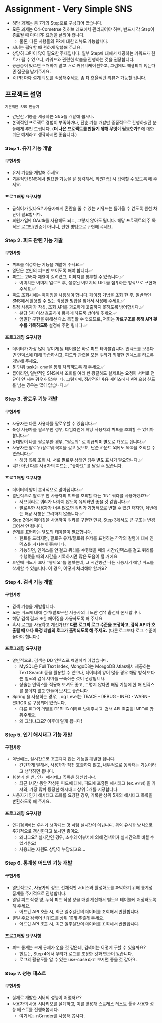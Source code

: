 # Assignment - Very Simple SNS

- 해당 과제는 총 7개의 Step으로 구성되어 있습니다.
- 모든 과제는 C4-Cometrue 깃허브 레포에서 관리되어야 하며, 반드시 각 Step이 종료될 때 마다 PR 요청을 날려야 합니다.
    - 물론, 다른 사람들의 PR에 대한 리뷰도 가능합니다.
- 서버는 필요할 때 편하게 말씀해 주세요.
- 상당히 고민이 많이 필요한 주제입니다. 일부 Step에 대해서 제공하는 키워드가 힌트가 될 수 있으니, 키워드와 관련한 학습을 진행하는 것을 권장합니다.
- 궁금증이 있으면 주저하지 말고 서로 커뮤니케이션하고, 그럼에도 해결되지 않는다면 질문을 남겨주세요.
- 각 PR 마다 설계 의도를 작성해주세요. 좀 더 효율적인 리뷰가 가능할 겁니다.

## 프로젝트 설명

`기본적인 SNS 만들기`

- 간단한 기능을 제공하는 SNS를 개발해 봅시다.
- 본격적인 프로젝트 경험이 부족하거나, 단순 기능 개발만 중점적으로 진행하셨던 분들에게 추천 드립니다. (**더 나은 프로젝트를 만들기 위해 무엇이 필요한가?** 에 대한 쉬운 예제라고 생각하시면 좋습니다.)

### Step 1. 유저 기능 개발

#### 구현사항

- 유저 기능을 개발해 주세요.
- 기본적인 SNS에서 필요한 기능을 잘 생각해서, 회원가입 시 입력할 수 있도록 해 주세요.

#### 프로그래밍 요구사항

- 금칙어가 있나요? 사용자에게 혼란을 줄 수 있는 키워드는 들어올 수 없도록 원천 차단이 필요합니다.
- 회원가입에 OAuth를 사용해도 되고, 그렇지 않아도 됩니다. 해당 프로젝트의 주 목적은 로그인/인증이 아니니, 편한 방법으로 구현해 주세요.

### Step 2. 피드 관련 기능 개발

#### 구현사항

- 피드를 작성하는 기능을 개발해 주세요.✅
- 일단은 본인의 피드만 보이도록 해야 합니다.✅
- 피드는 255자 제한이 걸려있고, 이미지를 첨부할 수 있습니다.✅
    - 이미지는 이미지 업로드 후, 생성된 이미지의 URL을 첨부하는 방식으로 구현해 주세요.✅
- 피드 조회시에는 페이징을 사용해야 합니다. 페이징 기법을 조회 한 후, 일반적인 SNS에서 활용할 수 있는 적당한 방법을 찾아서 사용해 주세요.✅
- 특정 사용자가 작성, 조회 API를 과도하게 호출하지 못하도록 방어합시다.✅
    - 분당 5회 이상 호출하지 못하게 하도록 방어해 주세요.✅
    - 엄밀한 구현을 위해선 다소 복잡할 수 있으므로, 저희는 **자료구조를 통해 API 횟수를 기록하도록** 설정해 주면 됩니다.✅

#### 프로그래밍 요구사항

- 데이터가 가장 많이 쌓이게 될 테이블은 바로 피드 테이블입니다. 인덱스를 모른다면 인덱스에 대해 학습하시고, 피드와 관련된 모든 쿼리가 최대한 인덱스를 타도록 개발해 주세요.
- 분 단위 task는 `cron`을 통해 처리하도록 해 주세요.✅
- 팁이라면, 일반적인 SNS에서 조회를 여러 번 광클해도 실제로는 요청이 서버로 전달이 안 되는 경우가 많습니다. 그렇기에, 정상적인 사용 케이스에서 API 요청 한도를 넘는 경우는 많이 없습니다.✅

### Step 3. 팔로우 기능 개발

#### 구현사항

- 사용자는 다른 사용자를 팔로우할 수 있습니다.✅
- 특정 사용자를 팔로우한 경우, 타임라인에 해당 사용자의 피드를 조회할 수 있어야 합니다.✅
- 상대방이 나를 팔로우한 경우, "팔로워" 로 취급되며 별도로 카운트 됩니다.✅
- 사용자는 팔로우/팔로워 목록을 갖고 있으며, 단순 카운트 외에도 목록을 조회할 수 있습니다.✅
    - 해당 목록 조회 시, 서로 팔로우 상태인 경우 별도 표시가 필요합니다.✅
- 내가 아닌 다른 사용자의 피드는, "좋아요" 를 남길 수 있습니다.

#### 프로그래밍 요구사항

- 데이터의 양이 본격적으로 많아집니다.✅
- 일반적으로 팔로우 한 사용자의 피드를 조회할 때는 "IN" 쿼리를 사용하겠죠?✅
    - 서브쿼리로 쿼리가 나가지 않도록 유의하면 좋을 것 같습니다.✅
    - 팔로우한 사용자가 너무 많으면 쿼리가 기형적으로 변할 수 있긴 하지만, 이번에는 해당 사항은 고려하지 않습니다.✅
- Step 2에서 페이징을 사용하여 쿼리를 구현한 만큼, Step 3에서도 큰 구조는 변경되어선 안 됩니다.
- 관계를 표현하는 별도의 테이블이 필요합니다.
    - 힌트를 드리자면, 팔로우 유저/팔로워 유저를 표현하는 각각의 칼럼에 대해 인덱스를 거시는게 좋습니다.
    - 가능하면, 인덱스를 안 걸고 쿼리를 수행했을 때의 시간/인덱스를 걸고 쿼리를 수행했을 때의 시간을 기록하시면 많은 도움이 될 거에요.
- 화면에 피드가 보여 "좋아요"를 눌렀는데, 그 시간동안 다른 사용자가 해당 피드를 삭제할 수 있습니다. 이 경우, 어떻게 처리해야 할까요?

### Step 4. 검색 기능 개발

#### 구현사항

- 검색 기능을 개발합니다.
- 모든 피드에 대해 검색/팔로우한 사용자의 피드만 검색 옵션이 존재합니다.
- 해당 검색 결과 또한 페이징을 사용하도록 해 주세요.
- 혹시 로그를 사용하고 계신가요? **다른 로그의 로그 수준을 조정하고, 검색 API가 호출될 때 마다 특정 레벨의 로그가 출력되도록 해 주세요.** (다른 로그보다 로그 수준이 높아야 합니다.)

#### 프로그래밍 요구사항

- 일반적으로, 검색은 DB 인덱스로 해결하기 어렵습니다.
    - MySQL은 Full Text Index, MongoDB는 MongoDB Atlas에서 제공하는 Text Search 등을 활용할 수 있으나, 데이터의 양이 많을 경우 해당 방식 보다는 별도의 검색 서버를
      구축하는 것이 권장됩니다.
    - 상술한 인덱스를 적용해 보셔도 좋고, 그렇지 않다면 해당 기능에 한 해 인덱스를 붙이지 않고 만들어 보셔도 좋습니다.
- Spring 을 사용하는 경우, Log Level는 TRACE - DEBUG - INFO - WARN - ERROR 로 구성되어 있습니다.
    - 다른 로그의 레벨을 DEBUG 이하로 낮춰주시고, 검색 API 호출만 INFO로 맞춰주세요.
    - 왜 그러냐고요? 이후에 알게 됩니다!

### Step 5. 인기 해시태그 기능 개발

#### 구현사항

- 이번에는, 실시간으로 호출되지 않는 기능을 개발할 겁니다.
    - 간단하게 말해서, 사용자가 직접 호출하지 않고, 내부적으로 동작하는 기능이라고 생각하면 됩니다.
- 10분에 한 번, 인기 해시태그 목록을 갱신합니다.
    - 최근 1시간 동안 작성된 피드에 대해, 피드에 포함된 해시태그 (ex. `#안녕`) 을 가져와, 가장 많이 등장한 해시태그 상위 5개를 저장합니다.
- 사용자가 인기 해시태그 조회를 요청한 경우, 기록한 상위 5개의 해시태그 목록을 반환하도록 해 주세요.

#### 프로그래밍 요구사항

- 인기검색어는 우리가 생각하는 것 처럼 실시간이 아닙니다. 위와 유사한 방식으로 주기적으로 갱신한다고 보시면 좋아요.
    - 왜냐고요? 실시간인 경우, 소수의 어뷰저에 의해 검색어가 실시간으로 바뀔 수 있거든요!
    - 사용되는 자원도 상당히 부담되고요...

### Step 6. 통계성 어드민 기능 개발

#### 구현사항

- 일반적으로, 사용자의 정보, 전체적인 서비스와 활성화도를 파악하기 위해 통계성 집계를 주기적으로 진행합니다.
- 일일 피드 작성 양, 누적 피드 작성 양을 매일 계산해서 별도의 테이블에 저장하도록 해 주세요.
    - 어드민 API 호출 시, 최근 일주일간의 데이터를 조회해서 반환합니다.
- 일일 주요 검색어 키워드를 상위 10개 추출해 주세요.
    - 어드민 API 호출 시, 최근 일주일간의 데이터를 조회해서 반환합니다.

#### 프로그래밍 요구사항

- 피드 통계는 크게 문제가 없을 것 같은데, 검색어는 어떻게 구할 수 있을까요?
    - 힌트는, Step 4에서 우리가 로그를 조정한 것과 연관이 있습니다.
    - 로그의 활용도를 알 수 있는 use-case 라고 보시면 좋을 것 같아요.

### Step 7. 성능 테스트

#### 구현사항

- 실제로 개발한 서버의 성능이 어떨까요?
- 사용자의 사용 시나리오를 설계하고, 이를 활용해 스트레스 테스트 툴을 사용한 성능 테스트를 진행해봅시다.
    - 여기서는 nGrinder를 사용해 봅시다.